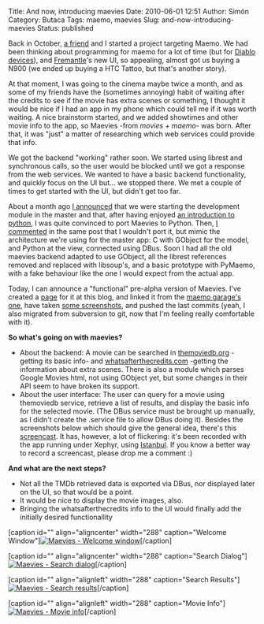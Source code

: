 Title: And now, introducing maevies
Date: 2010-06-01 12:51
Author: Simón
Category: Butaca
Tags: maemo, maevies
Slug: and-now-introducing-maevies
Status: published

Back in October, [a friend](http://picandocodigo.wordpress.com) and I
started a project targeting Maemo. We had been thinking about
programming for maemo for a lot of time (but for [Diablo
devices](http://wiki.maemo.org/Internet_tablets)), and
[Fremantle](http://wiki.maemo.org/Fremantle)'s new UI, so appealing,
almost got us buying a N900 (we ended up buying a HTC Tattoo, but that's
another story).

At that moment, I was going to the cinema maybe twice a month, and as
some of my friends have the (sometimes annoying) habit of waiting after
the credits to see if the movie has extra scenes or something, I thought
it would be nice if I had an app in my phone which could tell me if it
was worth waiting. A nice brainstorm started, and we added showtimes and
other movie info to the app, so Maevies -from *movies + maemo*- was
born. After that, it was "just" a matter of researching which web
services could provide that info.

We got the backend "working" rather soon. We started using librest and
synchronous calls, so the user would be blocked until we got a response
from the web services. We wanted to have a basic backend functionality,
and quickly focus on the UI but... we stopped there. We met a couple of
times to get started with the UI, but didn't get too far.

About a month ago [I
announced]({filename}/master-sw-libre/introducing-jamp-a-jamendo-client.md)
that we were starting the development module in the master and that,
after having enjoyed [an introduction to
python](http://www.joaquimrocha.com/2010/04/25/python-class-at-master-in-free-software-0910/),
I was quite convinced to port Maevies to Python. Then, [I
commented]({filename}/master-sw-libre/introducing-jamp-a-jamendo-client.md#comment-513)
in the same post that I wouldn't port it, but mimic the architecture
we're using for the master app: C with GObject for the model, and Python
at the view, connected using DBus. Soon I had all the old maevies
backend adapted to use GObject, all the librest references removed and
replaced with libsoup's, and a basic prototype with PyMaemo, with a fake
behaviour like the one I would expect from the actual app.

Today, I can announce a "functional" pre-alpha version of Maevies. I've
created a [page](http://simonpena.com/projects/maevies/) for it at this
blog, and linked it from the [maemo garage's
one](https://garage.maemo.org/projects/maevies/), have taken [some
screenshots](http://picasaweb.google.es/spenap/Maevies?feat=directlink),
and pushed the last commits (yeah, I also migrated from subversion to
git, now that I'm feeling really comfortable with it).

**So what's going on with maevies?**

-   About the backend: A movie can be searched in
    [themoviedb.org](http://www.themoviedb.org/) -getting its basic
    info- and
    [whatsafterthecredits.com](http://whatsafterthecredits.com/) -getting
    the information about extra scenes. There is also a module which
    parses Google Movies html, not using GObject yet, but some changes
    in their API seem to have broken its support.
-   About the user interface: The user can query for a movie using
    themoviedb service, retrieve a list of results, and display the
    basic info for the selected movie. (The DBus service must be brought
    up manually, as I didn't create the .service file to allow DBus
    doing it). Besides the screenshots below which should give the
    general idea, there's this
    [screencast](http://dl.dropbox.com/u/3321982/maevies-pre-alpha-3_screencast.ogg).
    It has, however, a lot of flickering: it's been recorded with the
    app running under Xephyr, using
    [Istanbul](http://live.gnome.org/Istanbul). If you know a better way
    to record a screencast, please drop me a comment :)

**And what are the next steps?**

-   Not all the TMDb retrieved data is exported via DBus, nor displayed
    later on the UI, so that would be a point.
-   It would be nice to display the movie images, also.
-   Bringing the whatsafterthecredits info to the UI would finally add
    the initially desired functionallity

[caption id="" align="aligncenter" width="288" caption="Welcome
Window"][![Maevies - Welcome
window](http://lh5.ggpht.com/_e7POG3HT_zk/TATf1PC8u7I/AAAAAAAAAhk/nbQGM8n5ON0/s288/maevies-pre-alpha_welcome-window.png "Maevies - Welcome window")](http://picasaweb.google.es/lh/photo/K04xy0vsJM4zxI5ALyyFww?feat=directlink)[/caption]

[caption id="" align="aligncenter" width="288" caption="Search
Dialog"][![Maevies - Search
dialog](http://lh6.ggpht.com/_e7POG3HT_zk/TATf1A-lEfI/AAAAAAAAAho/-En1rcF5fyo/s288/maevies-pre-alpha_search-window.png "Maevies - Search dialog")](http://picasaweb.google.es/lh/photo/w5Xt4YKs_0JaFSVv0n2Rdw?feat=directlink)[/caption]

[caption id="" align="alignleft" width="288" caption="Search
Results"][![Maevies - Search
results](http://lh4.ggpht.com/_e7POG3HT_zk/TATf1aMi9QI/AAAAAAAAAhw/2vF-lx6ij0I/s288/maevies-pre-alpha_search-results.png "Maevies -  Search Results")](http://picasaweb.google.es/lh/photo/2_ny_D5Fy2wQM7akcLOGBA?feat=directlink)[/caption]

[caption id="" align="alignleft" width="288" caption="Movie
Info"][![Maevies - Movie
info](http://lh6.ggpht.com/_e7POG3HT_zk/TATf1ltryBI/AAAAAAAAAh0/MxwOl5GrTZ8/s288/maevies-pre-alpha_movie-info-up.png "Maevies - Movie Info")](http://picasaweb.google.es/lh/photo/JdBpWpLsOtEHT1iefU76Sg?feat=directlink)[/caption]
